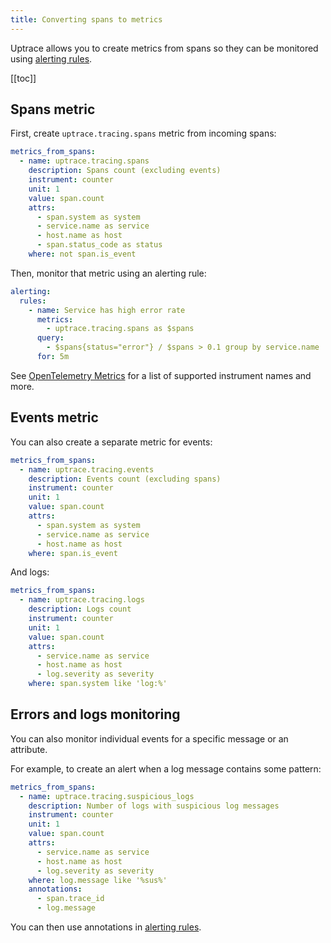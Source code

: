 ```yaml
---
title: Converting spans to metrics
---
```


<CoverImage title="Converting spans to metrics" />

Uptrace allows you to create metrics from spans so they can be monitored using
[alerting rules](alerting.md).

[[toc]]

## Spans metric

First, create `uptrace.tracing.spans` metric from incoming spans:

```yaml
metrics_from_spans:
  - name: uptrace.tracing.spans
    description: Spans count (excluding events)
    instrument: counter
    unit: 1
    value: span.count
    attrs:
      - span.system as system
      - service.name as service
      - host.name as host
      - span.status_code as status
    where: not span.is_event
```

Then, monitor that metric using an alerting rule:

```yaml
alerting:
  rules:
    - name: Service has high error rate
      metrics:
        - uptrace.tracing.spans as $spans
      query:
        - $spans{status="error"} / $spans > 0.1 group by service.name
      for: 5m
```

See [OpenTelemetry Metrics](https://uptrace.dev/opentelemetry/metrics.html) for a list of supported instrument names and more.

## Events metric

You can also create a separate metric for events:

```yaml
metrics_from_spans:
  - name: uptrace.tracing.events
    description: Events count (excluding spans)
    instrument: counter
    unit: 1
    value: span.count
    attrs:
      - span.system as system
      - service.name as service
      - host.name as host
    where: span.is_event
```

And logs:

```yaml
metrics_from_spans:
  - name: uptrace.tracing.logs
    description: Logs count
    instrument: counter
    unit: 1
    value: span.count
    attrs:
      - service.name as service
      - host.name as host
      - log.severity as severity
    where: span.system like 'log:%'
```

## Errors and logs monitoring

You can also monitor individual events for a specific message or an attribute.

For example, to create an alert when a log message contains some pattern:

```yaml
metrics_from_spans:
  - name: uptrace.tracing.suspicious_logs
    description: Number of logs with suspicious log messages
    instrument: counter
    unit: 1
    value: span.count
    attrs:
      - service.name as service
      - host.name as host
      - log.severity as severity
    where: log.message like '%sus%'
    annotations:
      - span.trace_id
      - log.message
```

You can then use annotations in [alerting rules](alerting.md).
